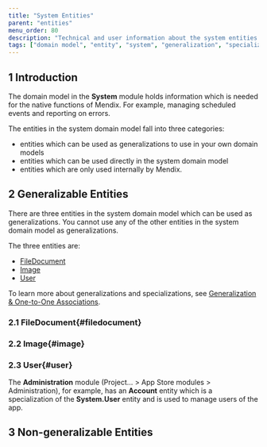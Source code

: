 ```yaml
---
title: "System Entities"
parent: "entities"
menu_order: 80
description: "Technical and user information about the system entities FileDocument, Image, and User"
tags: ["domain model", "entity", "system", "generalization", "specialization", "studio pro", "Image", "FileDocument", "User"]
---
```


## 1 Introduction

The domain model in the **System** module holds information which is needed for the native functions of Mendix. For example, managing scheduled events and reporting on errors.

The entities in the system domain model fall into three categories:

* entities which can be used as generalizations to use in your own domain models
* entities which can be used directly in the system domain model
* entities which are only used internally by Mendix.

## 2 Generalizable Entities

There are three entities in the system domain model which can be used as generalizations. You cannot use any of the other entities in the system domain model as generalizations.

The three entities are:
* [FileDocument](#filedocument)
* [Image](#image)
* [User](#user)

To learn more about generalizations and specializations, see [Generalization & One-to-One Associations](generalization-and-1-1-association).

### 2.1 FileDocument{#filedocument}

### 2.2 Image{#image}

### 2.3 User{#user}

The **Administration** module (Project… > App Store modules > Administration), for example, has an **Account** entity which is a specialization of the **System.User** entity and is used to manage users of the app.

## 3 Non-generalizable Entities
